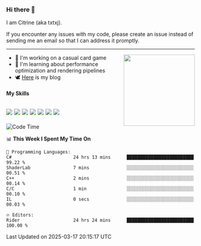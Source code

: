 ### Hi there 👋

I am Citrine (aka txtxj).

If you encounter any issues with my code, please create an issue instead of sending me an email so that I can address it promptly.

---

<img align="right" height="190" src="http://github-profile-summary-cards.vercel.app/api/cards/stats?username=txtxj&theme=vue">

- 🌱 I'm working on a casual card game
- 📖 I'm learning about performance optimization and rendering pipelines
- 🕊️ [Here](https://txtxj.top) is my blog

#### My Skills

![](https://img.shields.io/badge/Unity-000000?logo=unity&logoColor=fff)
![](https://img.shields.io/badge/C%23-239120?logo=csharp&logoColor=fff)
![](https://img.shields.io/badge/Python-3e74a2?logo=python&logoColor=fff)
![](https://img.shields.io/badge/C++-65318e?logo=cplusplus&logoColor=fff)
![](https://img.shields.io/badge/Vue-4FC08D?logo=vuedotjs&logoColor=fff)
![](https://img.shields.io/badge/Blender-f5792a?logo=blender&logoColor=fff)
![](https://img.shields.io/badge/MS%20SQL-cc2927?logo=microsoftsqlserver&logoColor=fff)
---

<!--START_SECTION:waka-->
![Code Time](http://img.shields.io/badge/Code%20Time-2%2C622%20hrs%2040%20mins-blue)

📊 **This Week I Spent My Time On** 

```text
💬 Programming Languages: 
C#                       24 hrs 13 mins      █████████████████████████   99.22 % 
ShaderLab                7 mins              ░░░░░░░░░░░░░░░░░░░░░░░░░   00.51 % 
C++                      2 mins              ░░░░░░░░░░░░░░░░░░░░░░░░░   00.14 % 
C/C                      1 min               ░░░░░░░░░░░░░░░░░░░░░░░░░   00.10 % 
IL                       0 secs              ░░░░░░░░░░░░░░░░░░░░░░░░░   00.03 % 

🔥 Editors: 
Rider                    24 hrs 24 mins      █████████████████████████   100.00 % 
```


 Last Updated on 2025-03-17 20:15:17 UTC
<!--END_SECTION:waka-->
